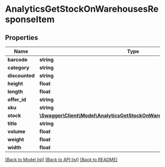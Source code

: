# AnalyticsGetStockOnWarehousesResponseItem

## Properties
Name | Type | Description | Notes
------------ | ------------- | ------------- | -------------
**barcode** | **string** |  | [optional] 
**category** | **string** |  | [optional] 
**discounted** | **string** |  | [optional] 
**height** | **float** |  | [optional] 
**length** | **float** |  | [optional] 
**offer_id** | **string** |  | [optional] 
**sku** | **string** |  | [optional] 
**stock** | [**\Swagger\Client\Model\AnalyticsGetStockOnWarehousesResponseItemStock**](AnalyticsGetStockOnWarehousesResponseItemStock.md) |  | [optional] 
**title** | **string** |  | [optional] 
**volume** | **float** |  | [optional] 
**weight** | **float** |  | [optional] 
**width** | **float** |  | [optional] 

[[Back to Model list]](../README.md#documentation-for-models) [[Back to API list]](../README.md#documentation-for-api-endpoints) [[Back to README]](../README.md)


